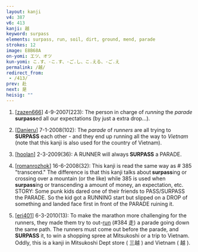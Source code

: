 ```yaml
---
layout: kanji
v4: 387
v6: 413
kanji: 越
keyword: surpass
elements: surpass, run, soil, dirt, ground, mend, parade
strokes: 12
image: E8B68A
on-yomi: エツ、オツ
kun-yomi: こ.す、-こ.す、-ご.し、こ.える、-ご.え
permalink: /越/
redirect_from:
 - /413/
prev: 赴
next: 是
heisig: ""
---
```


1) [<a href="http://kanji.koohii.com/profile/zazen666">zazen666</a>] 4-9-2007(223): The person in charge of <em>running</em> the <em>parade</em><strong> surpass</strong>ed all our expectations (by just a extra drop...).

2) [<a href="http://kanji.koohii.com/profile/Danieru">Danieru</a>] 7-1-2008(102): The <em>parade</em> of <em>runners</em> are all trying to<strong> SURPASS</strong> each other - and they end up running all the way to <em>Vietnam</em> (note that this kanji is also used for the country of Vietnam).

3) [<a href="http://kanji.koohii.com/profile/hoolan">hoolan</a>] 2-3-2009(36): A RUNNER will always<strong> SURPASS</strong> a PARADE.

4) [<a href="http://kanji.koohii.com/profile/romanrozhok">romanrozhok</a>] 16-6-2008(32): This kanji is read the same way as # 385 &quot;transcend.&quot; The difference is that this kanji talks about<strong> surpass</strong>ing or crossing over a mountain (or the like) while 385 is used when<strong> surpass</strong>ing or transcending a amount of money, an expectation, etc. STORY: Some punk kids dared one of their friends to PASS/SURPASS the PARADE. So the kid got a RUNNING start but slipped on a DROP of something and landed face first in front of the PARADE ruining it.

5) [<a href="http://kanji.koohii.com/profile/eri401">eri401</a>] 6-3-2010(13): To make the marathon more challenging for the runners, they made them try to out-<a href="../v4/384.html">run</a> (#384 走) a parade going down the same path. The runners must come out before the parade, and<strong> SURPASS</strong> it, to win a shopping spree at Mitsukoshi or a trip to Vietnam. Oddly, this is a kanji in Mitsukoshi Dept store ( 三越 ) and Vietnam ( 越 ).

